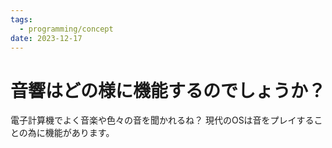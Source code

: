 ```yaml
---
tags:
  - programming/concept
date: 2023-12-17
---
```

# 音響はどの様に機能するのでしょうか？

電子計算機でよく音楽や色々の音を聞かれるね？ 現代のOSは音をプレイすることの為に機能があります。
